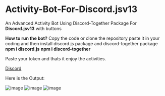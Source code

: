 # Activity-Bot-For-Discord.jsv13
An Advanced Activity Bot Using Discord-Together Package For **Discord.jsv13** with buttons

__How to run the bot?__
Copy the code or clone the repository paste it in your coding and then install discord.js package and discord-together package
**npm i discord.js**
**npm i discord-together**

Paste your token and thats it enjoy the activities.

[Discord](https://discord.gg/FdAPpZXpJF)

Here is the Output: 

![image](https://user-images.githubusercontent.com/89440730/147867829-2f5ba7b6-26ac-45e7-86a6-d3099eb72035.png)
![image](https://user-images.githubusercontent.com/89440730/147867855-65bfaf6f-816b-471f-b59f-dd2365af7955.png)
![image](https://user-images.githubusercontent.com/89440730/147867885-41e6d2bb-c1da-4fcf-a6db-2c7a7d24304c.png)
